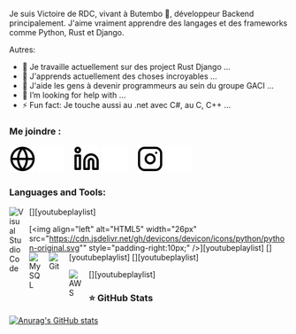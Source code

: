 Je suis Victoire de RDC, vivant à Butembo 🌴, développeur Backend principalement. J'aime vraiment apprendre des langages et des frameworks comme Python, Rust et Django.

Autres:

- 🔭 Je travaille actuellement sur des project Rust Django ...
- 🌱 J'apprends actuellement des choses incroyables ...
- 👯 J'aide les gens à devenir programmeurs au sein du groupe GACI ...
- 🤔 I’m looking for help with ...
- ⚡ Fun fact: Je touche aussi au .net avec C#, au C, C++ ...

### Me joindre :

[![img_contact](./img/globe-light.svg)](https://web.facebook.com/victoire.mupikano#gh-light-mode-only)
[![img_contact](./img/globe-dark.svg)](https://web.facebook.com/victoire.mupikano#gh-dark-mode-only)
&nbsp;&nbsp;
[![img_contact](./img/linkedin-light.svg)](https://www.linkedin.com/in/kasereka-ushindi-b4628a239/#gh-light-mode-only)
[![img_contact](./img/linkedin-dark.svg)](https://www.linkedin.com/in/kasereka-ushindi-b4628a239/#gh-dark-mode-only)
&nbsp;&nbsp;
[![img_contact](./img/instagram-light.svg)](https://www.instagram.com/victoirempkn#gh-light-mode-only)
[![img_contact](./img/instagram-dark.svg)](https://www.instagram.com/victoirempkn#gh-dark-mode-only)


### Languages and Tools:

[<img align="left" alt="Visual Studio Code" width="26px" src="https://cdn.jsdelivr.net/gh/devicons/devicon/icons/vscode/vscode-original.svg" style="padding-right:10px;" />][youtubeplaylist]

[<img align="left" alt="HTML5" width="26px" src="https://cdn.jsdelivr.net/gh/devicons/devicon/icons/python/python-original.svg"" style="padding-right:10px;" />][youtubeplaylist]
[<img align="left" alt="MySQL" width="26px" src="https://cdn.jsdelivr.net/gh/devicons/devicon/icons/mysql/mysql-original.svg" style="padding-right:10px;" />][youtubeplaylist]
[<img align="left" alt="Git" width="26px" src="https://cdn.jsdelivr.net/gh/devicons/devicon/icons/git/git-original.svg" style="padding-right:10px;" />][youtubeplaylist]


[<img align="left" alt="AWS" width="25px" src="https://cdn.jsdelivr.net/gh/devicons/devicon/icons/amazonwebservices/amazonwebservices-original.svg" style="padding-right:11px;" />][youtubeplaylist]


### ⭐ GitHub Stats

[![Anurag's GitHub stats](https://github-readme-stats.vercel.app/api?username=MikeCodeur&show_icons=true&hide_border=false&title_color=3B1F94f&icon_color=FFE500&bg_color=09131B&text_color=ffffff&border_color=0c1a25)](https://github.com/anuraghazra/github-readme-stats)


